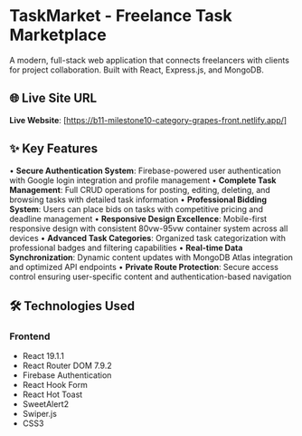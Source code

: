 # TaskMarket - Freelance Task Marketplace

A modern, full-stack web application that connects freelancers with clients for project collaboration. Built with React, Express.js, and MongoDB.

## 🌐 Live Site URL
**Live Website**: [https://b11-milestone10-category-grapes-front.netlify.app/]

## ✨ Key Features

• **Secure Authentication System**: Firebase-powered user authentication with Google login integration and profile management
• **Complete Task Management**: Full CRUD operations for posting, editing, deleting, and browsing tasks with detailed task information
• **Professional Bidding System**: Users can place bids on tasks with competitive pricing and deadline management
• **Responsive Design Excellence**: Mobile-first responsive design with consistent 80vw-95vw container system across all devices
• **Advanced Task Categories**: Organized task categorization with professional badges and filtering capabilities
• **Real-time Data Synchronization**: Dynamic content updates with MongoDB Atlas integration and optimized API endpoints
• **Private Route Protection**: Secure access control ensuring user-specific content and authentication-based navigation

## 🛠️ Technologies Used

### Frontend
- React 19.1.1
- React Router DOM 7.9.2
- Firebase Authentication
- React Hook Form
- React Hot Toast
- SweetAlert2
- Swiper.js
- CSS3